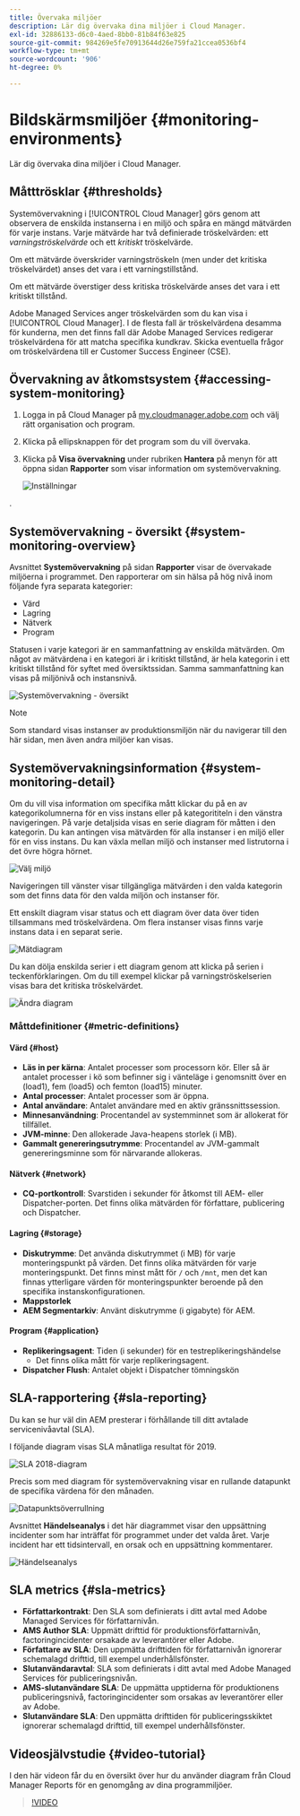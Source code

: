 ```yaml
---
title: Övervaka miljöer
description: Lär dig övervaka dina miljöer i Cloud Manager.
exl-id: 32886133-d6c0-4aed-8bb0-81b84f63e825
source-git-commit: 984269e5fe70913644d26e759fa21ccea0536bf4
workflow-type: tm+mt
source-wordcount: '906'
ht-degree: 0%

---
```



# Bildskärmsmiljöer {#monitoring-environments}

Lär dig övervaka dina miljöer i Cloud Manager.

## Måtttrösklar {#thresholds}

Systemövervakning i [!UICONTROL Cloud Manager] görs genom att observera de enskilda instanserna i en miljö och spåra en mängd mätvärden för varje instans. Varje mätvärde har två definierade tröskelvärden: ett *varningströskelvärde* och ett *kritiskt* tröskelvärde.

Om ett mätvärde överskrider varningströskeln (men under det kritiska tröskelvärdet) anses det vara i ett varningstillstånd.

Om ett mätvärde överstiger dess kritiska tröskelvärde anses det vara i ett kritiskt tillstånd.

Adobe Managed Services anger tröskelvärden som du kan visa i [!UICONTROL Cloud Manager]. I de flesta fall är tröskelvärdena desamma för kunderna, men det finns fall där Adobe Managed Services redigerar tröskelvärdena för att matcha specifika kundkrav. Skicka eventuella frågor om tröskelvärdena till er Customer Success Engineer (CSE).

## Övervakning av åtkomstsystem {#accessing-system-monitoring}

1. Logga in på Cloud Manager på [my.cloudmanager.adobe.com](https://my.cloudmanager.adobe.com) och välj rätt organisation och program.

1. Klicka på ellipsknappen för det program som du vill övervaka.
1. Klicka på **Visa övervakning** under rubriken **Hantera** på menyn för att öppna sidan **Rapporter** som visar information om systemövervakning.

   ![Inställningar](/help/assets/first-timea1.png)

.

## Systemövervakning - översikt {#system-monitoring-overview}

Avsnittet **Systemövervakning** på sidan **Rapporter** visar de övervakade miljöerna i programmet. Den rapporterar om sin hälsa på hög nivå inom följande fyra separata kategorier:

* Värd
* Lagring
* Nätverk
* Program

Statusen i varje kategori är en sammanfattning av enskilda mätvärden. Om något av mätvärdena i en kategori är i kritiskt tillstånd, är hela kategorin i ett kritiskt tillstånd för syftet med översiktssidan. Samma sammanfattning kan visas på miljönivå och instansnivå.

![Systemövervakning - översikt](/help/assets/System-Monitoring-Reports.png)

>[!NOTE]
>
>Som standard visas instanser av produktionsmiljön när du navigerar till den här sidan, men även andra miljöer kan visas.

## Systemövervakningsinformation {#system-monitoring-detail}

Om du vill visa information om specifika mått klickar du på en av kategorikolumnerna för en viss instans eller på kategorititeln i den vänstra navigeringen. På varje detaljsida visas en serie diagram för måtten i den kategorin. Du kan antingen visa mätvärden för alla instanser i en miljö eller för en viss instans. Du kan växla mellan miljö och instanser med listrutorna i det övre högra hörnet.

![Välj miljö](/help/assets/System_Monitoring1.png)

Navigeringen till vänster visar tillgängliga mätvärden i den valda kategorin som det finns data för den valda miljön och instanser för.

Ett enskilt diagram visar status och ett diagram över data över tiden tillsammans med tröskelvärdena. Om flera instanser visas finns varje instans data i en separat serie.

![Mätdiagram](/help/assets/Monitoring_Graphs1.png)

Du kan dölja enskilda serier i ett diagram genom att klicka på serien i teckenförklaringen.
Om du till exempel klickar på varningströskelserien visas bara det kritiska tröskelvärdet.

![Ändra diagram](/help/assets/Monitoring_Graphs2.png)

### Måttdefinitioner {#metric-definitions}

#### Värd {#host}

* **Läs in per kärna**: Antalet processer som processorn kör. Eller så är antalet processer i kö som befinner sig i vänteläge i genomsnitt över en (load1), fem (load5) och femton (load15) minuter.
* **Antal processer**: Antalet processer som är öppna.
* **Antal användare**: Antalet användare med en aktiv gränssnittssession.
* **Minnesanvändning**: Procentandel av systemminnet som är allokerat för tillfället.
* **JVM-minne**: Den allokerade Java-heapens storlek (i MB).
* **Gammalt genereringsutrymme**: Procentandel av JVM-gammalt genereringsminne som för närvarande allokeras.

#### Nätverk {#network}

* **CQ-portkontroll**: Svarstiden i sekunder för åtkomst till AEM- eller Dispatcher-porten. Det finns olika mätvärden för författare, publicering och Dispatcher.

#### Lagring {#storage}

* **Diskutrymme**: Det använda diskutrymmet (i MB) för varje monteringspunkt på värden. Det finns olika mätvärden för varje monteringspunkt. Det finns minst mått för `/` och `/mnt`, men det kan finnas ytterligare värden för monteringspunkter beroende på den specifika instanskonfigurationen.
* **Mappstorlek**
* **AEM Segmentarkiv**: Använt diskutrymme (i gigabyte) för AEM.

#### Program {#application}

* **Replikeringsagent**: Tiden (i sekunder) för en testreplikeringshändelse
   * Det finns olika mått för varje replikeringsagent.
* **Dispatcher Flush**: Antalet objekt i Dispatcher tömningskön

## SLA-rapportering {#sla-reporting}

Du kan se hur väl din AEM presterar i förhållande till ditt avtalade servicenivåavtal (SLA).

I följande diagram visas SLA månatliga resultat för 2019.

![SLA 2018-diagram](/help/assets/SLA-Reports-one.png)

Precis som med diagram för systemövervakning visar en rullande datapunkt de specifika värdena för den månaden.

![Datapunktsöverrullning](/help/assets/SLA-Reports-two.png)

Avsnittet **Händelseanalys** i det här diagrammet visar den uppsättning incidenter som har inträffat för programmet under det valda året. Varje incident har ett tidsintervall, en orsak och en uppsättning kommentarer.

![Händelseanalys](/help/assets/sla-reporting3.png)

## SLA metrics {#sla-metrics}

* **Författarkontrakt**: Den SLA som definierats i ditt avtal med Adobe Managed Services för författarnivån.
* **AMS Author SLA**: Uppmätt drifttid för produktionsförfattarnivån, factoringincidenter orsakade av leverantörer eller Adobe.
* **Författare av SLA**: Den uppmätta drifttiden för författarnivån ignorerar schemalagd drifttid, till exempel underhållsfönster.
* **Slutanvändaravtal**: SLA som definierats i ditt avtal med Adobe Managed Services för publiceringsnivån.
* **AMS-slutanvändare SLA**: De uppmätta upptiderna för produktionens publiceringsnivå, factoringincidenter som orsakas av leverantörer eller av Adobe.
* **Slutanvändare SLA**: Den uppmätta drifttiden för publiceringsskiktet ignorerar schemalagd drifttid, till exempel underhållsfönster.

## Videosjälvstudie {#video-tutorial}

I den här videon får du en översikt över hur du använder diagram från Cloud Manager Reports för en genomgång av dina programmiljöer.

>[!VIDEO](https://video.tv.adobe.com/v/26315/)
